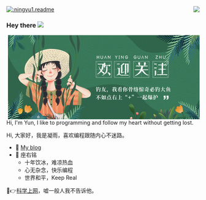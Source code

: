 <p width="500">
  <a href="https://count.getloli.com/"><img src="https://count.getloli.com/get/@:ningyu1.readme?theme=moebooru-h" alt=":ningyu1.readme"></a>
  <img src="https://weather-icon.journeyad.repl.co/@shanghai?v=1" align="right">
</p>

### Hey there <img src="https://media.giphy.com/media/hvRJCLFzcasrR4ia7z/giphy.gif" width="25px">

<img align="right" alt="GIF" src="https://github.com/ningyu1/ningyu1/blob/main/images/plus.gif?raw=true" width="500" height="220" />

Hi, I'm Yun, I like to programming and follow my heart without getting lost.

Hi, 大家好，我是凝雨，喜欢编程跟随内心不迷路。

- :memo: [My blog](https://ningyu1.github.io)
- 🌸 座右铭
  - 十年饮冰，难凉热血
  - 心无杂念，快乐编程
  - 世界和平，Keep Real

🤫👉[科学上网](https://get3.okk.dog/?path=register&code=qn7nOwdj)，嘘一般人我不告诉他。
